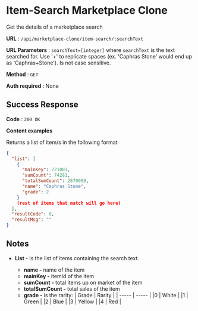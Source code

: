 # Item-Search Marketplace Clone

Get the details of a marketplace search

**URL** : `/api/marketplace-clone/item-search/:searchText`

**URL Parameters** : `searchText=[integer]` where `searchText` is the text searched for. Use '+' to replicate spaces (ex. 'Caphras Stone' would end up as 'Caphras+Stone'). Is not case sensitive.

**Method** : `GET`

**Auth required** : None

## Success Response

**Code** : `200 OK`

**Content examples**

Returns a list of item/s in the following format

```json
{
  "list": [
    {
      "mainKey": 721003,
      "sumCount": 74281,
      "totalSumCount": 2870000,
      "name": "Caphras Stone",
      "grade": 2
    }
    (rest of items that match will go here)
  ],
  "resultCode": 0,
  "resultMsg": ""
}
```

## Notes

- **List -** is the list of items containing the search text.

  - **name -** name of the item
  - **mainKey -** itemId of the item
  - **sumCount -** total items up on market of the item
  - **totalSumCount -** total sales of the item
  - **grade -** is the rarity:
    | Grade | Rarity |
    | ----- | ----- |
    |0 | White |
    |1 | Green |
    |2 | Blue |
    |3 | Yellow |
    |4 | Red |
